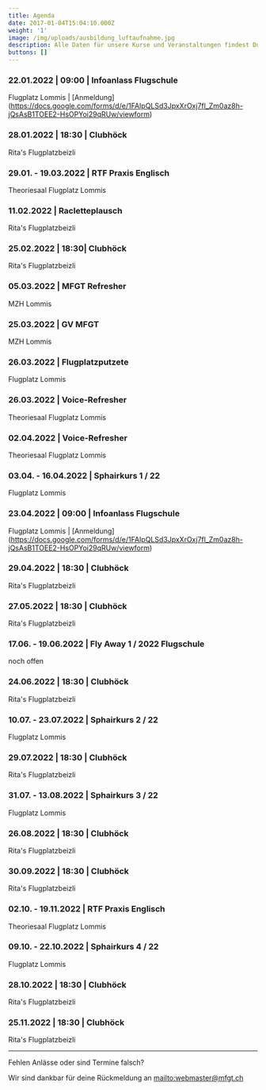 ```yaml
---
title: Agenda
date: 2017-01-04T15:04:10.000Z
weight: '1'
image: /img/uploads/ausbildung_luftaufnahme.jpg
description: Alle Daten für unsere Kurse und Veranstaltungen findest Du in unserer Agenda.
buttons: []
---
```

### 22.01.2022 | 09:00 | Infoanlass Flugschule

Flugplatz Lommis | [Anmeldung] (https://docs.google.com/forms/d/e/1FAIpQLSd3JpxXrOxj7fl_Zm0az8h-jQsAsB1TOEE2-HsOPYoi29qRUw/viewform)

### 28.01.2022 | 18:30 | Clubhöck

Rita's Flugplatzbeizli

### 29.01. - 19.03.2022 | RTF Praxis Englisch

Theoriesaal Flugplatz Lommis

### 11.02.2022 | Racletteplausch

Rita's Flugplatzbeizli

### 25.02.2022 | 18:30| Clubhöck

Rita's Flugplatzbeizli

### 05.03.2022 | MFGT Refresher

MZH Lommis

### 25.03.2022 | GV MFGT

MZH Lommis

### 26.03.2022 | Flugplatzputzete

Flugplatz Lommis

### 26.03.2022 | Voice-Refresher

Theoriesaal Flugplatz Lommis

### 02.04.2022 | Voice-Refresher

Theoriesaal Flugplatz Lommis

### 03.04. - 16.04.2022 | Sphairkurs 1 / 22

Flugplatz Lommis

### 23.04.2022 | 09:00 | Infoanlass Flugschule

Flugplatz Lommis | [Anmeldung] (https://docs.google.com/forms/d/e/1FAIpQLSd3JpxXrOxj7fl_Zm0az8h-jQsAsB1TOEE2-HsOPYoi29qRUw/viewform)

### 29.04.2022 | 18:30 | Clubhöck

Rita's Flugplatzbeizli

### 27.05.2022 | 18:30 | Clubhöck

Rita's Flugplatzbeizli

### 17.06. - 19.06.2022 | Fly Away 1 / 2022 Flugschule

noch offen

### 24.06.2022 | 18:30 | Clubhöck

Rita's Flugplatzbeizli

### 10.07. - 23.07.2022 | Sphairkurs 2 / 22

Flugplatz Lommis

### 29.07.2022 | 18:30 | Clubhöck

Rita's Flugplatzbeizli

### 31.07. - 13.08.2022 | Sphairkurs 3 / 22

Flugplatz Lommis

### 26.08.2022 | 18:30 | Clubhöck

Rita's Flugplatzbeizli

### 30.09.2022 | 18:30 | Clubhöck

Rita's Flugplatzbeizli

### 02.10. - 19.11.2022 | RTF Praxis Englisch

Theoriesaal Flugplatz Lommis

### 09.10. - 22.10.2022 | Sphairkurs 4 / 22

Flugplatz Lommis

### 28.10.2022 | 18:30 | Clubhöck

Rita's Flugplatzbeizli

### 25.11.2022 | 18:30 | Clubhöck

Rita's Flugplatzbeizli

<hr>

Fehlen Anlässe oder sind Termine falsch?

Wir sind dankbar für deine Rückmeldung an <mailto:webmaster@mfgt.ch>
